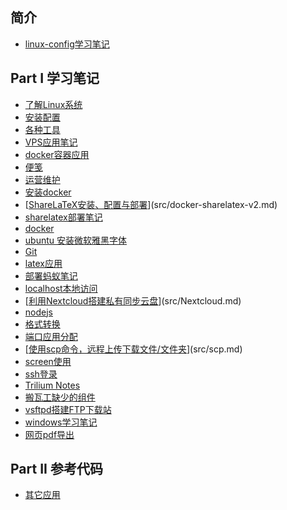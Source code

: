 ## 简介

* [linux-config学习笔记](README.md)

## Part I 学习笔记

* [了解Linux系统](src/001-Linux-system.md)
* [安装配置](src/002-linux-setting.md)
* [各种工具](src/003-tools.md)
* [VPS应用笔记](src/a1_VPS.md)
* [docker容器应用](src/a2_docker.md)
* [便笺](src/abnote.md)
* [运营维护](src/codimd.md)
* [安装docker](src/docker-apply.md)
* [[ShareLaTeX安装、配置与部署](https://zhuanlan.zhihu.com/p/54088512)](src/docker-sharelatex-v2.md)
* [sharelatex部署笔记](src/docker-sharelatex.md)
* [docker](src/docker.md)
* [ubuntu 安装微软雅黑字体](src/font.md)
* [Git](src/git.md)
* [latex应用](src/latex.md)
* [部署蚂蚁笔记](src/leanote.md)
* [localhost本地访问](src/localhost.md)
* [[利用Nextcloud搭建私有同步云盘](https://zhuanlan.zhihu.com/p/62987726)](src/Nextcloud.md)
* [nodejs](src/nodejs.md)
* [格式转换](src/pandoc.md)
* [端口应用分配](src/ports.md)
* [[使用scp命令，远程上传下载文件/文件夹](https://www.cnblogs.com/tectal/p/9478326.html)](src/scp.md)
* [screen使用](src/screen.md)
* [ssh登录](src/ssh.md)
* [Trilium Notes](src/Trilium_Notes.md)
* [搬瓦工缺少的组件](src/vps-module.md)
* [vsftpd搭建FTP下载站](src/vsftpd.md)
* [windows学习笔记](src/Windows-system.md)
* [网页pdf导出](src/wkhtmltopdf.md)

## Part II 参考代码

* [其它应用](code/other.md)